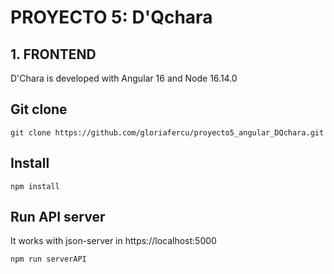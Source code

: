 # PROYECTO 5: D'Qchara

## 1. FRONTEND

D'Chara is developed with Angular 16 and Node 16.14.0

## Git clone

```
git clone https://github.com/gloriafercu/proyecto5_angular_DQchara.git
```

## Install

```
npm install
```

## Run API server

It works with json-server in https://localhost:5000

```
npm run serverAPI
```



 